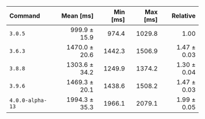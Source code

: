 | Command | Mean [ms] | Min [ms] | Max [ms] | Relative |
|:---|---:|---:|---:|---:|
| `3.0.5` | 999.9 ± 15.9 | 974.4 | 1029.8 | 1.00 |
| `3.6.3` | 1470.0 ± 20.6 | 1442.3 | 1506.9 | 1.47 ± 0.03 |
| `3.8.8` | 1303.6 ± 34.2 | 1249.9 | 1374.2 | 1.30 ± 0.04 |
| `3.9.6` | 1469.3 ± 20.1 | 1438.6 | 1508.2 | 1.47 ± 0.03 |
| `4.0.0-alpha-13` | 1994.3 ± 35.3 | 1966.1 | 2079.1 | 1.99 ± 0.05 |
